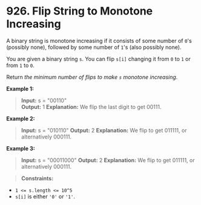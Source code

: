 # 926. Flip String to Monotone Increasing 

A binary string is monotone increasing if it consists of some number of `0`'s (possibly none), 
followed by some number of `1`'s (also possibly none).

You are given a binary string `s`. You can flip `s[i]` changing it from `0` to `1` or from `1` to `0`.

Return *the minimum number of flips to make `s` monotone increasing*.

**Example 1:**  
> **Input:** s = "00110"  
> **Output:** 1 
> **Explanation:** We flip the last digit to get 00111.

**Example 2:**
> **Input:** s = "010110" 
> **Output:** 2
> **Explanation:** We flip to get 011111, or alternatively 000111.

**Example 3:**
> **Input:** s = "00011000" 
> **Output:** 2
> **Explanation:** We flip to get 011111, or alternatively 000111.

>
>**Constraints:**
* `1 <= s.length <= 10^5`
* `s[i]` is either `'0'` or `'1'`.
